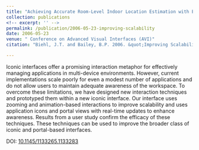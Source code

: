 ```yaml
---
title: "Achieving Accurate Room-Level Indoor Location Estimation with Emerging IoT Networks"
collection: publications
<!-- excerpt: '' -->
permalink: /publication/2006-05-23-improving-scalability
date: 2006-05-23
venue: " Conference on Advanced Visual Interfaces (AVI)"
citation: "Biehl, J.T. and Bailey, B.P. 2006. &quot;Improving Scalability and Awareness in Iconic Interfaces for Multiple-Device Environments.&quot; <i>In Proceedings of the Working Conference on Advanced Visual Interfaces (AVI '06)</i>. ACM, New York, NY, USA, pp. 91-94."

---
```

Iconic interfaces offer a promising interaction metaphor for effectively managing applications in multi-device environments. However, current implementations scale poorly for even a modest number of applications and do not allow users to maintain adequate awareness of the workspace. To overcome these limitations, we have designed new interaction techniques and prototyped them within a new iconic interface. Our interface uses zooming and animation-based interactions to improve scalability and uses application icons and portal views with real-time updates to enhance awareness. Results from a user study confirm the efficacy of these techniques. These techniques can be used to improve the broader class of iconic and portal-based interfaces.

DOI: [10.1145/1133265.1133283](https://10.1145/1133265.1133283)
